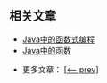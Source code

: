 ## 相关文章

+ [Java中的函数式编程](docs/Java中的函数式编程.md)
+ [Java中的函数](docs/Java中的函数.md)

- 更多文章： [[<-- prev]](../java-function/README.md)
